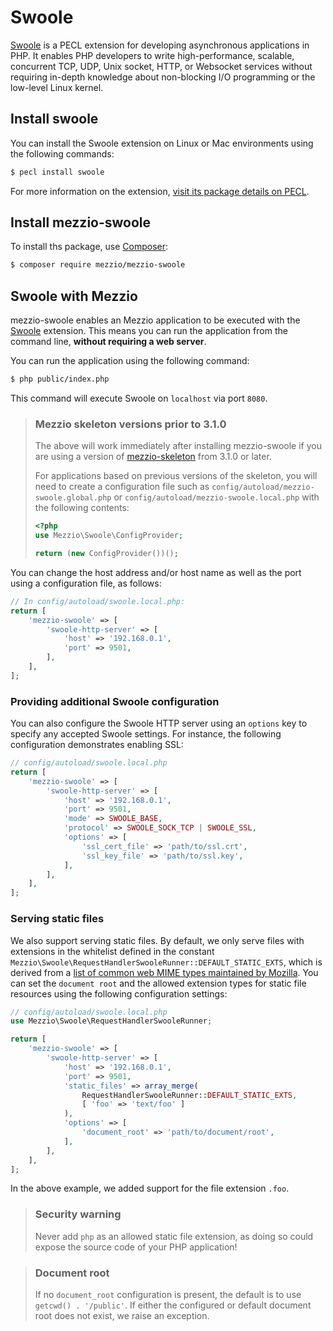 # Swoole

[Swoole](https://www.swoole.co.uk/) is a PECL extension for developing
asynchronous applications in PHP. It enables PHP developers to write
high-performance, scalable, concurrent TCP, UDP, Unix socket, HTTP, or Websocket
services without requiring in-depth knowledge about non-blocking I/O programming
or the low-level Linux kernel.

## Install swoole

You can install the Swoole extension on Linux or Mac environments using the
following commands:

```bash
$ pecl install swoole
```

For more information on the extension, [visit its package details on PECL](https://pecl.php.net/package/swoole).

## Install mezzio-swoole

To install ths package, use [Composer](https://getcomposer.org/):

```bash
$ composer require mezzio/mezzio-swoole
```

## Swoole with Mezzio

mezzio-swoole enables an Mezzio application to be executed with
the [Swoole](https://www.swoole.co.uk/) extension. This means you can run the
application from the command line, **without requiring a web server**.

You can run the application using the following command:

```bash
$ php public/index.php
```

This command will execute Swoole on `localhost` via port `8080`.

> ### Mezzio skeleton versions prior to 3.1.0
>
> The above will work immediately after installing mezzio-swoole if you
> are using a version of [mezzio-skeleton](https://github.com/mezzio/mezzio-skeleton)
> from 3.1.0 or later.
>
> For applications based on previous versions of the skeleton, you will need to
> create a configuration file such as `config/autoload/mezzio-swoole.global.php`
> or `config/autoload/mezzio-swoole.local.php` with the following
> contents:
>
> ```php
> <?php
> use Mezzio\Swoole\ConfigProvider;
>
> return (new ConfigProvider())();
> ```

You can change the host address and/or host name as well as the port using a
configuration file, as follows:

```php
// In config/autoload/swoole.local.php:
return [
    'mezzio-swoole' => [
        'swoole-http-server' => [
            'host' => '192.168.0.1',
            'port' => 9501,
        ],
    ],
];
```

### Providing additional Swoole configuration

You can also configure the Swoole HTTP server using an `options` key to specify
any accepted Swoole settings. For instance, the following configuration
demonstrates enabling SSL:

```php
// config/autoload/swoole.local.php
return [
    'mezzio-swoole' => [
        'swoole-http-server' => [
            'host' => '192.168.0.1',
            'port' => 9501,
            'mode' => SWOOLE_BASE,
            'protocol' => SWOOLE_SOCK_TCP | SWOOLE_SSL,
            'options' => [
                'ssl_cert_file' => 'path/to/ssl.crt',
                'ssl_key_file' => 'path/to/ssl.key',
            ],
        ],
    ],
];
```

### Serving static files

We also support serving static files. By default, we only serve files with
extensions in the whitelist defined in the constant
`Mezzio\Swoole\RequestHandlerSwooleRunner::DEFAULT_STATIC_EXTS`, which
is derived from a [list of common web MIME types maintained by Mozilla](https://developer.mozilla.org/en-US/docs/Web/HTTP/Basics_of_HTTP/MIME_types/Complete_list_of_MIME_types).
You can set the `document root` and the allowed extension types for static file
resources using the following configuration settings:

```php
// config/autoload/swoole.local.php
use Mezzio\Swoole\RequestHandlerSwooleRunner;

return [
    'mezzio-swoole' => [
        'swoole-http-server' => [
            'host' => '192.168.0.1',
            'port' => 9501,
            'static_files' => array_merge(
                RequestHandlerSwooleRunner::DEFAULT_STATIC_EXTS,
                [ 'foo' => 'text/foo' ]
            ),
            'options' => [
                'document_root' => 'path/to/document/root',
            ],
        ],
    ],
];
```

In the above example, we added support for the file extension `.foo`.

> ### Security warning
>
> Never add `php` as an allowed static file extension, as doing so could expose the source
> code of your PHP application!

> ### Document root
>
> If no `document_root` configuration is present, the default is to use
> `getcwd() . '/public'`. If either the configured or default document root
> does not exist, we raise an exception.
